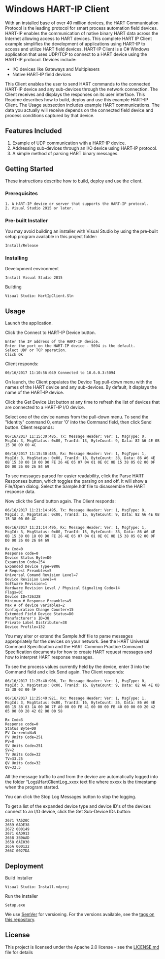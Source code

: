 ﻿# Windows HART-IP Client

With an installed base of over 40 million devices, the HART Communication Protocol is the leading protocol for smart process automation field devices.  HART-IP enables the communication of native binary HART data across the Internet allowing access to HART devices.  This complete HART IP Client example simplifies the development of applications using HART-IP to access and utilize HART field devices.
HART-IP Client is a C# Windows application that uses UDP/TCP to connect to a HART device using the HART-IP protocol.  Devices include: 
* I/O devices like Gateways and Multiplexers 
* Native HART-IP field devices

This Client enables the user to send HART commands to the connected HART-IP device and any sub-devices through the network connection.  The Client receives and displays the responses on its user interface.
This Readme describes how to build, deploy and use this example HART-IP Client.  The Usage subsection includes example HART communications.  The data you actually will receive depends on the connected field device and process conditions captured by that device.

## Features Included

1. Example of UDP communication with a HART-IP device.
2. Addressing sub-devices through an I/O device using HART-IP protocol.
3. A simple method of parsing HART binary messages.

## Getting Started

These instructions describe how to build, deploy and use the client.

### Prerequisites

```
1. A HART-IP device or server that supports the HART-IP protocol.
2. Visual Studio 2015 or later.
```

### Pre-built Installer

You may avoid building an installer with  Visual Studio by using the pre-built setup program available in this project folder:
```
Install/Release
```



### Installing

Development environment
```
Install Visual Studio 2015
```

Building

```
Visual Studio: HartIpClient.Sln
```


## Usage

Launch the application.

Click the Connect to HART-IP Device button.
```
Enter the IP address of the HART-IP device.
Enter the port on the HART-IP device - 5094 is the default.
Select UDP or TCP operation.
Click Ok
```
Client responds:
```
06/16/2017 11:10:56:049 Connected to 10.6.0.3:5094
```

On launch, the Client populates the Device Tag pull-down menu with the names of the HART device and any sub-devices.  By default, it displays the name of the HART-IP device.  

Click the Get Device List button at any time to refresh the list of devices that are connected to a HART-IP I/O device.

Select one of the device names from the pull-down menu.  To send the "Identity" command 0, enter '0' into the Command field, then click Send button.  Client responds:
```
06/16/2017 11:15:30:485, Tx: Message Header: Ver: 1, MsgType: 0, MsgId: 3, MsgStatus: 0x00, TranId: 13, ByteCount: 9, Data: 82 A6 4E 0B 15 38 00 00 4C 

06/16/2017 11:15:30:485, Rx: Message Header: Ver: 1, MsgType: 1, MsgId: 3, MsgStatus: 0x00, TranId: 13, ByteCount: 33, Data: 86 A6 4E 0B 15 38 00 18 00 D0 FE 26 4E 05 07 04 01 0E 0C 0B 15 38 05 02 00 0F D0 00 26 00 26 84 69 
```

To see messages parsed for easier readability, click the Parse HART Responses button, which toggles the parsing on and off.  It will show a File/Open dialog.  Select the Sample.hdf file to disassemble the HART response data.

Now click the Send button again.  The Client responds:
```
06/16/2017 11:21:14:495, Tx: Message Header: Ver: 1, MsgType: 0, MsgId: 3, MsgStatus: 0x00, TranId: 15, ByteCount: 9, Data: 82 A6 4E 0B 15 38 00 00 4C 

06/16/2017 11:21:14:495, Rx: Message Header: Ver: 1, MsgType: 1, MsgId: 3, MsgStatus: 0x00, TranId: 15, ByteCount: 33, Data: 86 A6 4E 0B 15 38 00 18 00 D0 FE 26 4E 05 07 04 01 0E 0C 0B 15 38 05 02 00 0F D0 00 26 00 26 84 69 

Rx Cmd=0
Response code=0
Device Status Byte=D0
Expansion Code=254
Expanded Device Type=9806
# Request Preambles=5
Universal Comand Revision Level=7
Device Revision Level=4
Software Revision=1
Hardware Revision Level / Physical Signaling Code=14
Flags=0C
Device ID=726328
Minimum # Response Preambles=5
Max # of device variables=2
Configuration Change Counter=15
Extended Field Device Status=D0
Manufacturer's ID=38
Private Label Distributor=38
Device Profile=132
```
You may alter or extend the Sample.hdf file to parse messages appropriately for the devices on your network.  See the HART Universal Command Specification and the HART Common Practice Command Specification documents for how to create HART request messages and how to interpret HART response messages.

To see the process values currently held by the device, enter 3 into the Command field and click Send again.  The Client responds:
```
06/16/2017 11:25:40:906, Tx: Message Header: Ver: 1, MsgType: 0, MsgId: 3, MsgStatus: 0x00, TranId: 16, ByteCount: 9, Data: 82 A6 4E 0B 15 38 03 00 4F 

06/16/2017 11:25:40:921, Rx: Message Header: Ver: 1, MsgType: 1, MsgId: 3, MsgStatus: 0x00, TranId: 16, ByteCount: 35, Data: 86 A6 4E 0B 15 38 03 1A 00 D0 7F A0 00 00 FB 41 00 00 00 FB 40 00 00 00 20 42 05 00 00 20 42 02 00 00 58 

Rx Cmd=3
Response code=0
Status Byte=D0
PV Current=NaN
PV Units Code=251
PV=8
SV Units Code=251
SV=2
TV Units Code=32
TV=33.25
QV Units Code=32
QV=32.5
```

All the message traffic to and from the device are automatically logged into the folder “Logs\HartClientLog_xxxx text file where xxxxx is the timestamp when the program started.

You can click the Stop Log Messages button to stop the logging.

To get a list of the expanded device type and device ID's of the devices connect to an I/O device, click the Get Sub-Device IDs button:
```
2671 7A520C
2659 6ADE38
2672 000149
2671 6AD913
2658 3B9AAD
2658 6AE030
265A 000122
266C 0027DA
``` 

## Deployment

Build Installer

```
Visual Studio: Install.vdproj
```

Run the installer
```
Setup.exe
```

We use [SemVer](http://semver.org/) for versioning. For the versions available, see the [tags on this repository](https://github.com/your/project/tags). 



## License

This project is licensed under the Apache 2.0 license - see the [LICENSE.md](LICENSE.md) file for details



